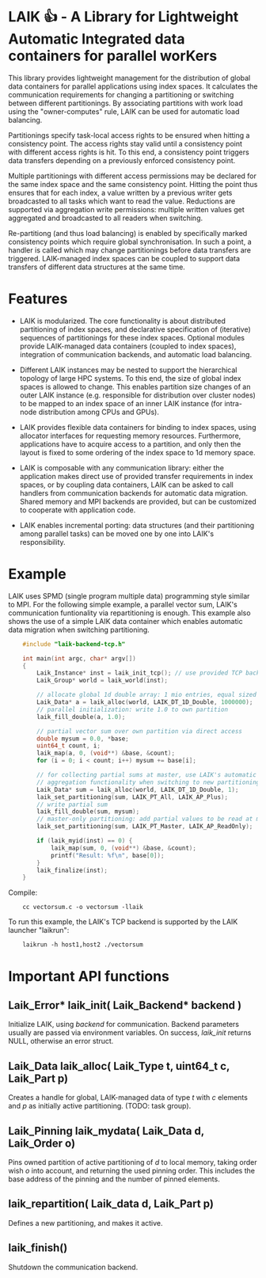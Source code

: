 # LAIK 👍 - A Library for Lightweight Automatic Integrated data containers for parallel worKers

This library provides lightweight management for the distribution of global data containers for parallel applications using index spaces. It calculates the communication requirements for changing a partitioning or switching between different partitionings. By associating partitions with work load using the "owner-computes" rule, LAIK can be used for automatic load balancing.

Partitionings specify task-local access rights to be ensured when hitting a consistency point. The access rights stay valid until a consistency point with different access rights is hit. To this end, a consistency point triggers data transfers depending on a previously enforced consistency point.

Multiple partitionings with different access permissions may be declared for the same index space and the same consistency point. Hitting the point thus ensures that for each index, a value written by a previous writer gets broadcasted to all tasks which want to read the value. Reductions are supported via aggregation write permissions: multiple written values get aggregated and broadcasted to all readers when switching.

Re-partitiong (and thus load balancing) is enabled by specifically marked consistency points which require global synchronisation. In such a point, a handler is called which may change partitionings before data transfers are triggered.
LAIK-managed index spaces can be coupled to support data transfers of different data structures at the same time.

# Features

* LAIK is modularized. The core functionality is about distributed partitioning of index spaces, and declarative specification of (iterative) sequences of partitionings for these index spaces. Optional modules provide LAIK-managed data containers (coupled to index spaces), integration of communication backends, and automatic load balancing.

* Different LAIK instances may be nested to support the hierarchical topology of large HPC systems. To this end, the size of global index spaces is allowed to change. This enables partition size changes of an outer LAIK instance (e.g. responsible for distribution over cluster nodes) to be mapped to an index space of an inner LAIK instance (for intra-node distribution among CPUs and GPUs).

* LAIK provides flexible data containers for binding to index spaces, using allocator interfaces for requesting memory resources. Furthermore, applications have to acquire access to a partition, and only then the layout is fixed to some ordering of the index space to 1d memory space.

* LAIK is composable with any communication library: either the application makes direct use of provided transfer requirements in index spaces, or by coupling data containers, LAIK can be asked to call handlers from communication backends for automatic data migration. Shared memory and MPI backends are provided, but can be customized to cooperate with application code.

* LAIK enables incremental porting: data structures (and their partitioning among parallel tasks) can be moved one by one into LAIK's responsibility.

  
# Example

LAIK uses SPMD (single program multiple data) programming style similar to MPI.
For the following simple example, a parallel vector sum, LAIK's communication
funtionality via repartitioning is enough. This example also shows the use of a simple LAIK data container which enables automatic data migration when switching partitioning.

```C
    #include "laik-backend-tcp.h"

    int main(int argc, char* argv[])
    {
        Laik_Instance* inst = laik_init_tcp(); // use provided TCP backend
        Laik_Group* world = laik_world(inst);

        // allocate global 1d double array: 1 mio entries, equal sized stripes
        Laik_Data* a = laik_alloc(world, LAIK_DT_1D_Double, 1000000);
        // parallel initialization: write 1.0 to own partition
        laik_fill_double(a, 1.0);

        // partial vector sum over own partition via direct access
        double mysum = 0.0, *base;
        uint64_t count, i;
        laik_map(a, 0, (void**) &base, &count);
        for (i = 0; i < count; i++) mysum += base[i];

        // for collecting partial sums at master, use LAIK's automatic
        // aggregation functionality when switching to new partitioning
        Laik_Data* sum = laik_alloc(world, LAIK_DT_1D_Double, 1);
        laik_set_partitioning(sum, LAIK_PT_All, LAIK_AP_Plus);
        // write partial sum
        laik_fill_double(sum, mysum);
        // master-only partitioning: add partial values to be read at master
        laik_set_partitioning(sum, LAIK_PT_Master, LAIK_AP_ReadOnly);

        if (laik_myid(inst) == 0) {
            laik_map(sum, 0, (void**) &base, &count);
            printf("Result: %f\n", base[0]);
        }
        laik_finalize(inst);
    }
```
Compile:
```
    cc vectorsum.c -o vectorsum -llaik
```
To run this example, the LAIK's TCP backend is supported by the LAIK launcher "laikrun":
```
    laikrun -h host1,host2 ./vectorsum
```


# Important API functions

## Laik_Error* laik_init( Laik_Backend* backend )

Initialize LAIK, using *backend* for communication.
Backend parameters usually are passed via environment variables.
On success, *laik_init* returns NULL, otherwise an error struct.

## Laik_Data laik_alloc( Laik_Type t, uint64_t c, Laik_Part p)

Creates a handle for global, LAIK-managed data of type *t*
with *c* elements and *p* as initially active partitioning.
(TODO: task group).

## Laik_Pinning laik_mydata( Laik_Data d, Laik_Order o)

Pins owned partition of active partitioning of *d* to local memory,
taking order wish *o* into account, and returning the used
pinning order. This includes the base address of the pinning and
the number of pinned elements.

## laik_repartition( Laik_data d, Laik_Part p)

Defines a new partitioning, and makes it active.

## laik_finish()

Shutdown the communication backend.

